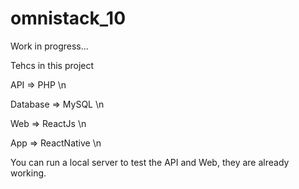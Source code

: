 # omnistack_10

Work in progress...

Tehcs in this project

API       => PHP \n

Database  => MySQL \n

Web       => ReactJs \n

App       => ReactNative \n

You can run a local server to test the API and Web, they are already working.
